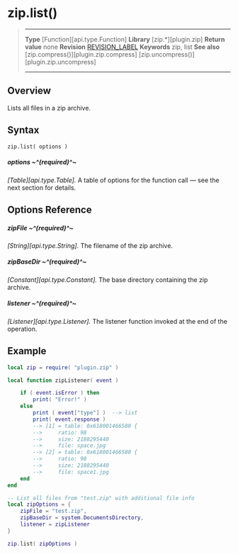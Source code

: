 # zip.list()

> --------------------- ------------------------------------------------------------------------------------------
> __Type__              [Function][api.type.Function]
> __Library__           [zip.*][plugin.zip]
> __Return value__      none
> __Revision__          [REVISION_LABEL](REVISION_URL)
> __Keywords__          zip, list
> __See also__          [zip.compress()][plugin.zip.compress]
>                       [zip.uncompress()][plugin.zip.uncompress]
> --------------------- ------------------------------------------------------------------------------------------


## Overview

Lists all files in a zip archive.


## Syntax

	zip.list( options )

##### options ~^(required)^~
_[Table][api.type.Table]._ A table of options for the function call &mdash; see the next section for details.


## Options Reference

##### zipFile ~^(required)^~
_[String][api.type.String]._ The filename of the zip archive.

##### zipBaseDir ~^(required)^~
_[Constant][api.type.Constant]._ The base directory containing the zip archive.

##### listener ~^(required)^~
_[Listener][api.type.Listener]._ The listener function invoked at the end of the operation.


## Example

``````lua
local zip = require( "plugin.zip" )

local function zipListener( event )

	if ( event.isError ) then
		print( "Error!" )
	else
		print ( event["type"] )  --> list
		print( event.response )
		--> [1] = table: 0x618001466580 {
		-->     ratio: 98
		-->     size: 2188295440
		-->     file: space.jpg
		--> [2] = table: 0x618001466580 {
		-->     ratio: 98
		-->     size: 2188295440
		-->     file: space1.jpg
	end
end

-- List all files from "test.zip" with additional file info
local zipOptions = {
	zipFile = "test.zip",
	zipBaseDir = system.DocumentsDirectory,
	listener = zipListener
}

zip.list( zipOptions )
``````
